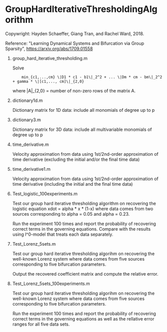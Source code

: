 # GroupHardIterativeThresholdingAlgorithm
Copywright: Hayden Schaeffer, Giang Tran, and Rachel Ward, 2018.

Reference: "Learning Dynamical Systems and Bifurcation via Group Sparsity", https://arxiv.org/abs/1709.01558
1. group_hard_iterative_thresholding.m

      Solve  
 
           min_{c1,...,cm} \|D1 * c1 - b1\|_2^2 + ... \|Dm * cm - bm\|_2^2 + gamma * \|[c1,..., cm]\|_{2,0}  

      where \|A\|_{2,0} = number of non-zero rows of the matrix A.   

2. dictionary1d.m

      Dictionary matrix for 1D data: include all monomials of degree up to p
      
3. dictionary3.m

      Dictionary matrix for 3D data: include all multivariable monomials of degree up to p

4. time_derivative.m

      Velocity approximation from data using 1st/2nd-order approximation of time derivative (excluding the initial and/or the final time data)

5. time_derivative1.m

      Velocity approximation from data using 1st/2nd-order approximation of time derivative (including the initial and the final time data)

6. Test_logistic_100experiments.m

      Test our group hard iterative thresholding algorithm on recovering the logistic equation
           xdot = alpha * x * (1-x)
      where data comes from two sources corresponding to alpha = 0.05 and alpha = 0.23. 
       
      Run the experiment 100 times and report the probability of recovering correct terms in the governing equations. Compare       with the results using l^0-model that treats each data separately.
7. Test_Lorenz_5sets.m

      Test our group hard iterative thresholding algorihm on recovering the well-known Lorenz system where data comes from           five sources corresponding to five bifurcation parameters.
       
      Output the recovered coefficient matrix and compute the relative error.
8. Test_Lorenz_5sets_100experiments.m

      Test our group hard iterative thresholding algorihm on recovering the well-known Lorenz system where data comes from           five sources corresponding to five bifurcation parameters.
       
      Run the experiment 100 times and report the probability of recovering correct terms in the governing equations as well         as the rellative error ranges for all five data sets.

      
